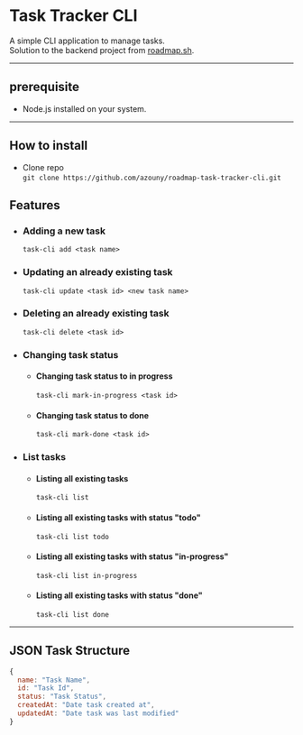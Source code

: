 # Task Tracker CLI

A simple CLI application to manage tasks.  
Solution to the backend project from [roadmap.sh](https://roadmap.sh/projects/task-tracker).

---

## prerequisite

* Node.js installed on your system.

---

## How to install

* Clone repo  
  ` git clone https://github.com/azouny/roadmap-task-tracker-cli.git `

## Features

* ### Adding a new task
  `task-cli add <task name>`


* ### Updating an already existing task
  `task-cli update <task id> <new task name>`


* ### Deleting an already existing task
  `task-cli delete <task id>`


* ### Changing task status
  * #### Changing task status to in progress
    `task-cli mark-in-progress <task id>`

  * #### Changing task status to done
    `task-cli mark-done <task id>`

* ### List tasks

  * #### Listing all existing tasks
    `task-cli list`

  * #### Listing all existing tasks with status "todo"
    `task-cli list todo`

  * #### Listing all existing tasks with status "in-progress"
    `task-cli list in-progress`

  * #### Listing all existing tasks with status "done"
    `task-cli list done`

---

## JSON Task Structure
```javascript
{
  name: "Task Name",
  id: "Task Id",
  status: "Task Status",
  createdAt: "Date task created at",
  updatedAt: "Date task was last modified"
}
```
